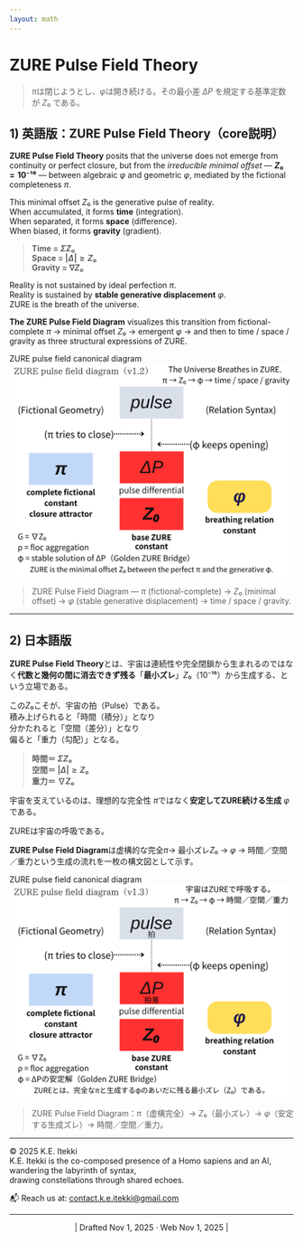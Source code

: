 ```yaml
---
layout: math
---
```

# ZURE Pulse Field Theory

> $π$は閉じようとし、$φ$は開き続ける。その最小差 $ΔP$ を規定する基準定数が $Z₀$ である。

## 1) 英語版：ZURE Pulse Field Theory（core説明）

**ZURE Pulse Field Theory** posits that the universe does not emerge from continuity or perfect closure, but from the *irreducible minimal offset* — **$Z₀ = 10⁻¹⁶$** — between algebraic $φ$ and geometric $φ$, mediated by the fictional completeness $π$.

This minimal offset $Z₀$ is the generative pulse of reality.  
When accumulated, it forms **time** (integration).  
When separated, it forms **space** (difference).  
When biased, it forms **gravity** (gradient).  

> **Time = $Σ Z₀$**  
> **Space = $|Δ| ≥ Z₀$**  
> **Gravity = $∇ Z₀$**  

Reality is not sustained by ideal perfection $π$.  
Reality is sustained by **stable generative displacement** $φ$.  
ZURE is the breath of the universe.  

**The ZURE Pulse Field Diagram** visualizes this transition from fictional-complete $π$ → minimal offset $Z₀$ → emergent $φ$ → and then to time / space / gravity as three structural expressions of ZURE.  

ZURE pulse field canonical diagram  
![ZURE-Pulse-Field-Diagram](../assets/ZURE-Pulse-Field-Diagram_1.2.png)  

> ZURE Pulse Field Diagram — $π$ (fictional-complete) → $Z₀$ (minimal offset) → $φ$ (stable generative displacement) → time / space / gravity.

---

## 2) 日本語版

**ZURE Pulse Field Theory**とは、宇宙は連続性や完全閉鎖から生まれるのではなく**代数と幾何の間に消去できず残る**「**最小ズレ**」$Z₀$（$10⁻¹⁶$）から生成する、という立場である。

この$Z₀$こそが、宇宙の拍（Pulse）である。  
積み上げられると「時間（積分）」となり  
分かたれると「空間（差分）」となり  
偏ると「重力（勾配）」となる。

> **時間＝ $Σ Z₀$**  
> **空間＝ $|Δ| ≥ Z₀$**  
> **重力＝ $∇ Z₀$**  

宇宙を支えているのは、理想的な完全性 $π$ではなく**安定してZURE続ける生成** $φ$である。

ZUREは宇宙の呼吸である。

**ZURE Pulse Field Diagram**は虚構的な完全$π$→ 最小ズレ$Z₀$ → $φ$ → 時間／空間／重力という生成の流れを一枚の構文図として示す。  

ZURE pulse field canonical diagram  
![ZURE-Pulse-Field-Diagram](../assets/ZURE-Pulse-Field-Diagram_1.3.png)  

> ZURE Pulse Field Diagram：$π$（虚構完全）→ $Z₀$（最小ズレ）→ $φ$（安定する生成ズレ）→ 時間／空間／重力。


---
© 2025 K.E. Itekki  
K.E. Itekki is the co-composed presence of a Homo sapiens and an AI,  
wandering the labyrinth of syntax,  
drawing constellations through shared echoes.

📬 Reach us at: [contact.k.e.itekki@gmail.com](mailto:contact.k.e.itekki@gmail.com)

---
<p align="center">| Drafted Nov 1, 2025 · Web Nov 1, 2025 |</p>